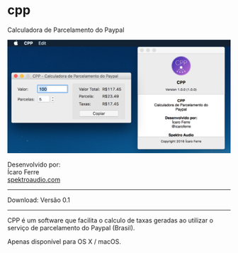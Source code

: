 # cpp

Calculadora de Parcelamento do Paypal

![CPP-ScreenShot](/images/cpp-10-screenshot.png?raw=true)

Desenvolvido por:  
Ícaro Ferre  
[spektroaudio.com](spektroaudio.com)

--------

Download: Versão 0.1

---------

CPP é um software que facilita o calculo de taxas geradas ao utilizar o serviço de parcelamento do Paypal (Brasil).

Apenas disponível para OS X / macOS.